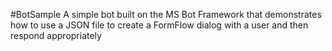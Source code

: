 #BotSample
A simple bot built on the MS Bot Framework that demonstrates how to use a JSON file to create a FormFlow dialog with a user and then respond appropriately

